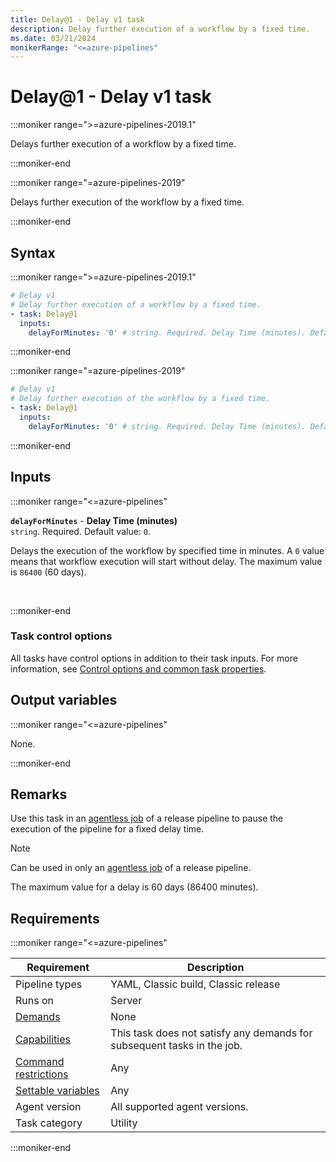 ```yaml
---
title: Delay@1 - Delay v1 task
description: Delay further execution of a workflow by a fixed time.
ms.date: 03/21/2024
monikerRange: "<=azure-pipelines"
---
```


# Delay@1 - Delay v1 task

<!-- :::description::: -->
:::moniker range=">=azure-pipelines-2019.1"

<!-- :::editable-content name="description"::: -->
Delays further execution of a workflow by a fixed time.
<!-- :::editable-content-end::: -->

:::moniker-end

:::moniker range="=azure-pipelines-2019"

<!-- :::editable-content name="description"::: -->
Delays further execution of the workflow by a fixed time.
<!-- :::editable-content-end::: -->

:::moniker-end
<!-- :::description-end::: -->

<!-- :::syntax::: -->
## Syntax

:::moniker range=">=azure-pipelines-2019.1"

```yaml
# Delay v1
# Delay further execution of a workflow by a fixed time.
- task: Delay@1
  inputs:
    delayForMinutes: '0' # string. Required. Delay Time (minutes). Default: 0.
```

:::moniker-end

:::moniker range="=azure-pipelines-2019"

```yaml
# Delay v1
# Delay further execution of the workflow by a fixed time.
- task: Delay@1
  inputs:
    delayForMinutes: '0' # string. Required. Delay Time (minutes). Default: 0.
```

:::moniker-end


<!-- :::syntax-end::: -->

<!-- :::inputs::: -->
## Inputs

<!-- :::item name="delayForMinutes"::: -->
:::moniker range="<=azure-pipelines"

**`delayForMinutes`** - **Delay Time (minutes)**<br>
`string`. Required. Default value: `0`.<br>
<!-- :::editable-content name="helpMarkDown"::: -->
Delays the execution of the workflow by specified time in minutes. A `0` value means that workflow execution will start without delay. The maximum value is `86400` (60 days).
<!-- :::editable-content-end::: -->
<br>

:::moniker-end
<!-- :::item-end::: -->

### Task control options

All tasks have control options in addition to their task inputs. For more information, see [Control options and common task properties](/azure/devops/pipelines/yaml-schema/steps-task#common-task-properties).
<!-- :::inputs-end::: -->

<!-- :::outputVariables::: -->
## Output variables

:::moniker range="<=azure-pipelines"

None.

:::moniker-end
<!-- :::outputVariables-end::: -->

<!-- :::remarks::: -->
<!-- :::editable-content name="remarks"::: -->
## Remarks

Use this task in an [agentless job](/azure/devops/pipelines/process/phases#server-jobs) of a release pipeline to pause the execution of the pipeline for a fixed delay time.

> [!NOTE]
> Can be used in only an [agentless job](/azure/devops/pipelines/process/phases#server-jobs) of a release pipeline.

The maximum value for a delay is 60 days (86400 minutes).
<!-- :::editable-content-end::: -->
<!-- :::remarks-end::: -->

<!-- :::examples::: -->
<!-- :::editable-content name="examples"::: -->
<!-- :::editable-content-end::: -->
<!-- :::examples-end::: -->

<!-- :::properties::: -->
## Requirements

:::moniker range="<=azure-pipelines"

| Requirement | Description |
|-------------|-------------|
| Pipeline types | YAML, Classic build, Classic release |
| Runs on | Server |
| [Demands](/azure/devops/pipelines/process/demands) | None |
| [Capabilities](/azure/devops/pipelines/agents/agents#capabilities) | This task does not satisfy any demands for subsequent tasks in the job. |
| [Command restrictions](/azure/devops/pipelines/security/templates#agent-logging-command-restrictions) | Any |
| [Settable variables](/azure/devops/pipelines/security/templates#agent-logging-command-restrictions) | Any |
| Agent version | All supported agent versions. |
| Task category | Utility |

:::moniker-end
<!-- :::properties-end::: -->

<!-- :::see-also::: -->
<!-- :::editable-content name="seeAlso"::: -->
<!-- :::editable-content-end::: -->
<!-- :::see-also-end::: -->